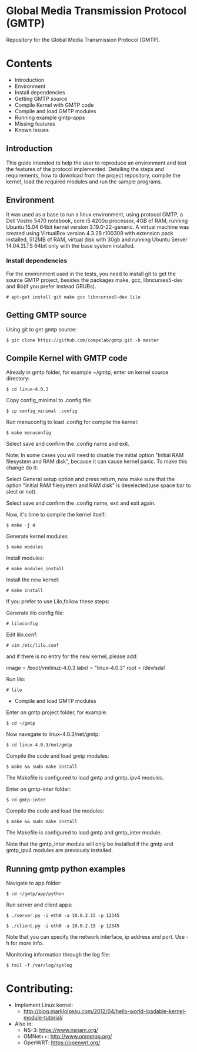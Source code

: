 Global Media Transmission Protocol (GMTP)
=========================================

Repository for the Global Media Transmission Protocol (GMTP).

Contents
========
- Introduction
- Environment
- Install dependencies
- Getting GMTP source 
- Compile Kernel with GMTP code
- Compile and load GMTP modules
- Running example gmtp-apps
- Missing features
- Known Issues


## Introduction ##

This guide intended to help the user to reproduce an environment and test the features of the protocol implemented. Detailing the steps and requirements, how to download from the project repository, compile the kernel, load the required modules and run the sample programs.

## Environment ##

It was used as a base to run a linux environment, using protocol GMTP, a Dell Vostro 5470 notebook, core i5 4200u processor, 4GB of RAM, running Ubuntu 15.04 64bit kernel version 3.19.0-22-generic. A virtual machine was created using VirtualBox version 4.3.28 r100309 with extension pack installed, 512MB of RAM, virtual disk with 30gb and running Ubuntu Server 14.04.2LTS 64bit only with the base system installed.

### Install dependencies ###

For the environment used in the tests, you need to install git to get the source GMTP project, besides the packages make, gcc, libncurses5-dev and lilo(if you prefer instead GRUBs).

    # apt-get install git make gcc libncurses5-dev lilo


## Getting GMTP source ##

Using git to get gmtp source:

    $ git clone https://github.com/compelab/gmtp.git -b master

    
## Compile Kernel with GMTP code ##

Already in gmtp folder, for example ~/gmtp, enter on kernel source directory:

    $ cd linux-4.0.3

Copy config_minimal to .config file:
    
    $ cp config_minimal .config

Run menuconfig to load .config for compile the kernel:

    $ make menuconfig
    
Select save and confirm the .config name and exit.

Note: In some cases you will need to disable the initial option "Initial RAM filesystem and RAM disk", because it can cause kernel panic. To make this change do it:

Select General setup option and press return, now make sure that the option "Initial RAM filesystem and RAM disk" is deselected(use space bar to slect or not).

Select save and confirm the .config name, exit and exit again.


Now, it's time to compile the kernel itself:

    $ make -j 4

Generate kernel modules:

    $ make modules

Install modules:

    # make modules_install
    
Install the new kernel:

    # make install
    
If you prefer to use Lilo,follow these steps:

Generate lilo config file:

    # liloconfig
    
Edit lilo.conf:

    # vim /etc/lilo.conf
    
and if there is no entry for the new kernel, please add:

image = /boot/vmlinuz-4.0.3
    label = "linux-4.0.3"
    root = /dev/sda1

Run lilo:
    
    # lilo
    

- Compile and load GMTP modules

Enter on gmtp project folder, for example:

    $ cd ~/gmtp
    
Now navegate to linux-4.0.3/net/gmtp:
    
    $ cd linux-4.0.3/net/gmtp

Compile the code and load gmtp modules:

    $ make && sudo make install

The Makefile is configured to load gmtp and gmtp_ipv4 modules.

Enter on gmtp-inter folder:
    
    $ cd gmtp-inter
    
Compile the code and load the modules:

    $ make && sudo make install

The Makefile is configured to load gmtp and gmtp_inter module.

Note that the gmtp_inter module will only be installed if the gmtp and gmtp_ipv4 modules are previously installed. 


## Running gmtp python examples ##

Navigate to app folder:

    $ cd ~/gmtp/app/python

Run server and client apps:

    $ ./server.py -i eth0 -a 10.0.2.15 -p 12345
    
    $ ./client.py -i eth0 -a 10.0.2.15 -p 12345
    
Note that you can specify the network interface, ip address and port. Use -h for more info.

Monitoring information through the log file:

    $ tail -f /var/log/syslog


Contributing:
=============

* Implement Linux kernel:
  - http://blog.markloiseau.com/2012/04/hello-world-loadable-kernel-module-tutorial/
* Also in:
  - NS-3: https://www.nsnam.org/
  - OMNet++: http://www.omnetpp.org/
  - OpenWRT: https://openwrt.org/
